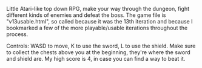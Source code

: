 Little Atari-like top down RPG, make your way through the dungeon, fight different kinds of enemies and defeat the boss. The game file is "v13usable.html", so called because it was the 13th iteration and because I bookmarked a few of the more playable/usable iterations throughout the process.

Controls: WASD to move, K to use the sword, L to use the shield.
Make sure to collect the chests above you at the beginning, they're where the sword and shield are. My high score is 4, in case you can find a way to beat it.
